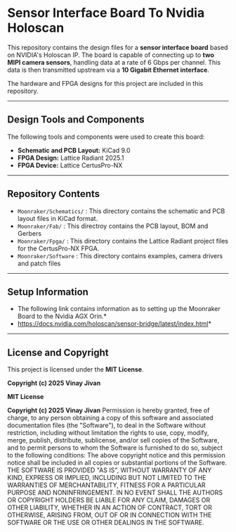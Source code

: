 # Sensor Interface Board To Nvidia Holoscan
This repository contains the design files for a **sensor interface board** based on NVIDIA's Holoscan IP. 
The board is capable of connecting up to **two MIPI camera sensors**, handling data at a rate of 6 Gbps per channel. 
This data is then transmitted upstream via a **10 Gigabit Ethernet interface**.

The hardware and FPGA designs for this project are included in this repository.

---

## Design Tools and Components
The following tools and components were used to create this board:

- **Schematic and PCB Layout:** KiCad 9.0
- **FPGA Design:** Lattice Radiant 2025.1 
- **FPGA Device:** Lattice CertusPro-NX

---

## Repository Contents
 - `Moonraker/Schematics/` : This directory contains the schematic and PCB layout files in KiCad format.
 - `Moonraker/Fab/`        : This directroy contains the PCB layout, BOM and Gerbers
 - `Moonraker/Fpga/`       : This directory contains the Lattice Radiant project files for the CertusPro-NX FPGA.
 - `Moonraker/Software`    : This directory contains examples, camera drivers and patch files

---

## Setup Information
* The following link contains information as to setting up the Moonraker Board to the Nvidia AGX Orin.*
* https://docs.nvidia.com/holoscan/sensor-bridge/latest/index.html*

---

## License and Copyright
This project is licensed under the **MIT License**.

**Copyright (c) 2025 Vinay Jivan**

**MIT License**

**Copyright (c) 2025 Vinay Jivan**
Permission is hereby granted, free of charge, to any person obtaining a copy of this software and associated documentation files (the "Software"), to deal in the Software without restriction, including without limitation the rights to use, copy, modify, merge, publish, distribute, sublicense, and/or sell copies of the Software, and to permit persons to whom the Software is furnished to do so, subject to the following conditions:
The above copyright notice and this permission notice shall be included in all copies or substantial portions of the Software.
THE SOFTWARE IS PROVIDED "AS IS", WITHOUT WARRANTY OF ANY KIND, EXPRESS OR IMPLIED, INCLUDING BUT NOT LIMITED TO THE WARRANTIES OF MERCHANTABILITY, FITNESS FOR A PARTICULAR PURPOSE AND NONINFRINGEMENT. IN NO EVENT SHALL THE AUTHORS OR COPYRIGHT HOLDERS BE LIABLE FOR ANY CLAIM, DAMAGES OR OTHER LIABILITY, WHETHER IN AN ACTION OF CONTRACT, TORT OR OTHERWISE, ARISING FROM, OUT OF OR IN CONNECTION WITH THE SOFTWARE OR THE USE OR OTHER DEALINGS IN THE SOFTWARE.
